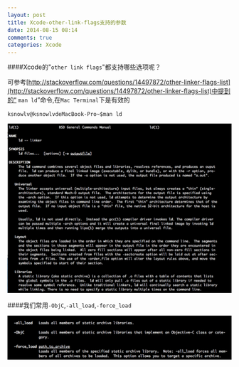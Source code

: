 ```yaml
---
layout: post
title: Xcode-other-link-flags支持的参数
date: 2014-08-15 08:14
comments: true
categories: Xcode
---
```

####Xcode的"`other link flags`"都支持哪些选项呢？
<!--more-->

可参考[http://stackoverflow.com/questions/14497872/other-linker-flags-list](http://stackoverflow.com/questions/14497872/other-linker-flags-list)中提到的“ `man ld`”命令,在`Mac Terminal`下是有效的


    ksnowlv@ksnowlvdeMacBook-Pro~$man ld

![image](/images/post/2014-08-15-xcode-other-link-flags-list/overview.png)

####我们常用`-ObjC`,`-all_load`,`-force_load`

![image](/images/post/2014-08-15-xcode-other-link-flags-list/other_link_flag.png)




